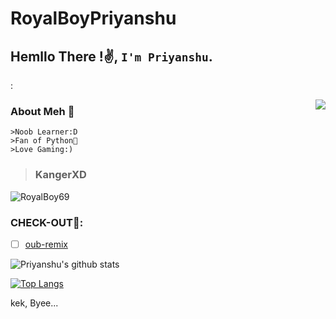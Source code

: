 # RoyalBoyPriyanshu
## Hemllo There !✌️, `I'm Priyanshu`.  
:


<img align=right src='https://github.githubassets.com/images/mona-whisper.gif'/>


### About Meh 🙂
```
>Noob Learner:D
>Fan of Python🐍
>Love Gaming:)
```
>### KangerXD

<img src="https://komarev.com/ghpvc/?username=RoyalBoy69" alt="RoyalBoy69" />

### CHECK-OUT🙂:

- [ ] [oub-remix](https://github.com/RoyalBoy69/oub-remix)

![Priyanshu's github stats](https://github-readme-stats.vercel.app/api?username=royalboy69&show_icons=true&theme=radical)

[![Top Langs](https://github-readme-stats.vercel.app/api/top-langs/?username=RoyalBoy69&hide=dockerfile&theme=dark)](https://github.com/RoyalBoy69)


kek, Byee...
